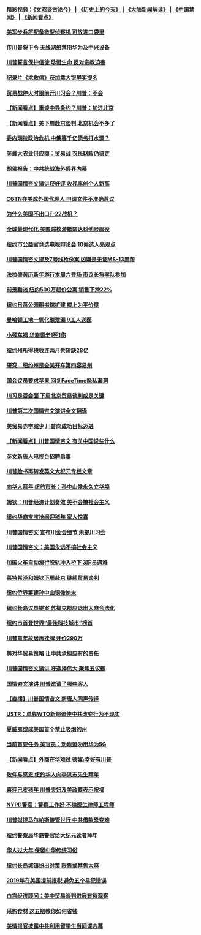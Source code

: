 #### 精彩视频：[《文昭谈古论今》](http://45.32.25.56/wenzhao) | [《历史上的今天》](http://45.32.25.56/today-in-history) | [《大陆新闻解读》](http://45.32.25.56/ntdtv-comedy) | [《中国禁闻》](http://45.32.25.56/ntdtv-news) | [《新闻看点》](http://45.32.25.56/news-insight) 

 #### [美军步兵将配备微型侦察机 可放进口袋里](../pages/nsc412/n11031966.md?t=02080836?t=02080835?t=02080834?t=02080827) 

#### [传川普将下令 无线网络禁用华为及中兴设备](../pages/nsc412/n11031804.md?t=02080836?t=02080835?t=02080834?t=02080827) 

#### [川普誓言保护信徒 珍惜生命 反对宗教迫害](../pages/nsc412/n11031507.md?t=02080836?t=02080835?t=02080834?t=02080827) 

#### [纪录片《求救信》获加拿大银屏奖提名](../pages/nsc412/n11031336.md?t=02080836?t=02080835?t=02080834?t=02080827) 

#### [贸易战停火时限前开川习会？川普：不会](../pages/nsc412/n11031036.md?t=02080836?t=02080835?t=02080834?t=02080827) 

#### [【新闻看点】重谈中导条约？川普：加进北京](../pages/nsc412/n11031006.md?t=02080836?t=02080835?t=02080834?t=02080827) 

#### [【新闻看点】美下周赴京谈判 北京机会不多了](../pages/nsc412/n11030801.md?t=02080836?t=02080835?t=02080834?t=02080827) 

#### [委内瑞拉政治危机 中俄等千亿债务打水漂？](../pages/nsc412/n11030947.md?t=02080836?t=02080835?t=02080834?t=02080827) 

#### [美最大农业供应商：贸易战 农民财政仍稳定](../pages/nsc412/n11031011.md?t=02080836?t=02080835?t=02080834?t=02080827) 

#### [胡佛报告：中共统战海外侨界内幕](../pages/nsc412/n11030735.md?t=02080836?t=02080835?t=02080834?t=02080827) 

#### [川普国情咨文演讲获好评 收视率创个人新高](../pages/nsc412/n11029891.md?t=02080836?t=02080835?t=02080834?t=02080827) 

#### [CGTN在美成外国代理人 申请文件不准确惹议](../pages/nsc412/n11028976.md?t=02080836?t=02080835?t=02080834?t=02080827) 

#### [为什么美国不出口F-22战机？](../pages/nsc412/n11030207.md?t=02080836?t=02080835?t=02080834?t=02080827) 

#### [全球最现代化 美匿踪核潜艇南达科他号服役](../pages/nsc412/n11029826.md?t=02080836?t=02080835?t=02080834?t=02080827) 

#### [纽约市公益官竞选电视辩论会  10候选人亮观点](../pages/nsc412/n11029725.md?t=02080836?t=02080835?t=02080834?t=02080827) 

#### [川普国情咨文提及7号线枪杀案   凶嫌是无证MS-13黑帮](../pages/nsc412/n11029767.md?t=02080836?t=02080835?t=02080834?t=02080827) 

#### [法拉盛黄历新年游行本周六登场 市议长将率队参加](../pages/nsc412/n11029736.md?t=02080836?t=02080835?t=02080834?t=02080827) 

#### [前景黯淡 纽约500万起价公寓 销售下滑22%](../pages/nsc412/n11029779.md?t=02080836?t=02080835?t=02080834?t=02080827) 

#### [纽约日落公园图书馆扩建 楼上为平价屋](../pages/nsc412/n11029748.md?t=02080836?t=02080835?t=02080834?t=02080827) 

#### [曼哈顿工地一氧化碳泄漏 9工人送医](../pages/nsc412/n11029751.md?t=02080836?t=02080835?t=02080834?t=02080827) 

#### [小颈车祸 华裔耆老1死1伤](../pages/nsc412/n11029764.md?t=02080836?t=02080835?t=02080834?t=02080827) 

#### [纽约州所得税收连两月共短缺28亿](../pages/nsc412/n11029773.md?t=02080836?t=02080835?t=02080834?t=02080827) 

#### [研究：纽约州是全美开车第四容易州](../pages/nsc412/n11029776.md?t=02080836?t=02080835?t=02080834?t=02080827) 

#### [国会议员要求苹果 回复FaceTime隐私漏洞](../pages/nsc412/n11029731.md?t=02080836?t=02080835?t=02080834?t=02080827) 

#### [川习是否会面 下周北京贸易谈判或是关键](../pages/nsc412/n11029173.md?t=02080836?t=02080835?t=02080834?t=02080827) 

#### [川普第二次国情咨文演讲全文翻译](../pages/nsc412/n11029266.md?t=02080836?t=02080835?t=02080834?t=02080827) 

#### [美贸易赤字减少 川普向成功目标迈进](../pages/nsc412/n11028907.md?t=02080836?t=02080835?t=02080834?t=02080827) 

#### [【新闻看点】川普国情咨文 有关中国说些什么](../pages/nsc412/n11028748.md?t=02080836?t=02080835?t=02080834?t=02080827) 

#### [英文新唐人电视台招聘启事](../pages/nsc412/n11028817.md?t=02080836?t=02080835?t=02080834?t=02080827) 

#### [川普脸书再转发英文大纪元专栏文章](../pages/nsc412/n11028719.md?t=02080836?t=02080835?t=02080834?t=02080827) 

#### [向华人拜年 纽约市长：孙中山像永久立华埠](../pages/nsc412/n11027112.md?t=02080836?t=02080835?t=02080834?t=02080827) 

#### [姆钦：川普经济计划奏效 美不会搞社会主义](../pages/nsc412/n11028626.md?t=02080836?t=02080835?t=02080834?t=02080827) 

#### [纽约华裔宝宝抢闸迎猪年 家人惊喜](../pages/nsc412/n11027120.md?t=02080836?t=02080835?t=02080834?t=02080827) 

#### [川普国情咨文 宣布川金会细节 未提川习会](../pages/nsc412/n11027745.md?t=02080836?t=02080835?t=02080834?t=02080827) 

#### [川普国情咨文：美国永远不搞社会主义](../pages/nsc412/n11027086.md?t=02080836?t=02080835?t=02080834?t=02080827) 

#### [加国火车自动滑行脱轨冲入桥下 3职员遇难](../pages/nsc412/n11027459.md?t=02080836?t=02080835?t=02080834?t=02080827) 

#### [莱特希泽和姆钦下周赴京 继续贸易谈判](../pages/nsc412/n11026983.md?t=02080836?t=02080835?t=02080834?t=02080827) 

#### [纽约侨界筹建孙中山铜像始末](../pages/nsc412/n11027107.md?t=02080836?t=02080835?t=02080834?t=02080827) 

#### [纽约长岛议员提案 苏福克郡应退出大麻合法化](../pages/nsc412/n11027300.md?t=02080836?t=02080835?t=02080834?t=02080827) 

#### [纽约市首登世界“最佳科技城市”榜首](../pages/nsc412/n11027125.md?t=02080836?t=02080835?t=02080834?t=02080827) 

#### [川普童年故居再挂牌   开价290万](../pages/nsc412/n11027287.md?t=02080836?t=02080835?t=02080834?t=02080827) 

#### [美对华贸易策略 让中共承担应有的责任](../pages/nsc412/n11026533.md?t=02080836?t=02080835?t=02080834?t=02080827) 

#### [川普国情咨文演讲 吁选择伟大 聚焦五议题](../pages/nsc412/n11026232.md?t=02080836?t=02080835?t=02080834?t=02080827) 

#### [国情咨文演讲 川普邀请了哪些客人](../pages/nsc412/n11027007.md?t=02080836?t=02080835?t=02080834?t=02080827) 

#### [【直播】川普国情咨文 新唐人同声传译](../pages/nsc412/n11024217.md?t=02080836?t=02080835?t=02080834?t=02080827) 

#### [USTR：单靠WTO新规迫使中共改变行为不现实](../pages/nsc412/n11026504.md?t=02080836?t=02080835?t=02080834?t=02080827) 

#### [夏威夷或成美国首个禁止吸烟的州](../pages/nsc412/n11026434.md?t=02080836?t=02080835?t=02080834?t=02080827) 

#### [当前首要任务 美官员：劝欧盟勿用华为5G](../pages/nsc412/n11026496.md?t=02080836?t=02080835?t=02080834?t=02080827) 

#### [【新闻看点】外商在华难过 德媒:幸好有川普](../pages/nsc412/n11026253.md?t=02080836?t=02080835?t=02080834?t=02080827) 

#### [敬仰与感恩 纽约华人向李洪志先生拜年](../pages/nsc412/n11022605.md?t=02080836?t=02080835?t=02080834?t=02080827) 

#### [喜迎己亥猪年 川普夫妇及美政要表示祝福](../pages/nsc412/n11026157.md?t=02080836?t=02080835?t=02080834?t=02080827) 

#### [NYPD警官：警察工作好 不输医生律师工程师](../pages/nsc412/n11025353.md?t=02080836?t=02080835?t=02080834?t=02080827) 

#### [川普拟提马尔帕斯接管世行 中共借款恐变难](../pages/nsc412/n11025872.md?t=02080836?t=02080835?t=02080834?t=02080827) 

#### [纽约警察局华裔警官给大纪元读者拜年](../pages/nsc412/n11025375.md?t=02080836?t=02080835?t=02080834?t=02080827) 

#### [华人过大年 保留中华传统习俗](../pages/nsc412/n11025344.md?t=02080836?t=02080835?t=02080834?t=02080827) 

#### [纽约长岛城镇纷出对策 限售或禁售大麻](../pages/nsc412/n11025337.md?t=02080836?t=02080835?t=02080834?t=02080827) 

#### [2019年在美国提前报税 避免五个易犯错误](../pages/nsc412/n11024421.md?t=02080836?t=02080835?t=02080834?t=02080827) 

#### [白宫经济顾问：美中贸易谈判进展有待观察](../pages/nsc412/n11024700.md?t=02080836?t=02080835?t=02080834?t=02080827) 

#### [采购食材 这五招教你如何省钱](../pages/nsc412/n11024437.md?t=02080836?t=02080835?t=02080834?t=02080827) 

#### [美情报官披露中共利用留学生当间谍内幕](../pages/nsc412/n11024449.md?t=02080836?t=02080835?t=02080834?t=02080827) 

